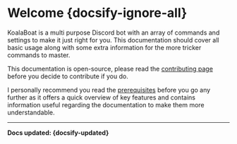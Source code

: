 # Welcome {docsify-ignore-all}

KoalaBoat is a multi purpose Discord bot with an array of commands and settings to make it just right for you. This documentation should cover all basic usage along with some extra information for the more tricker commands to master.

This documentation is open-source, please read the [contributing page](/contributing.md) before you decide to contribute if you do.

I personally recommend you read the [prerequisites](/prerequisites.md) before you go any further as it offers a quick overview of key features and contains information useful regarding the documentation to make them more understandable.

----

**Docs updated: {docsify-updated}**